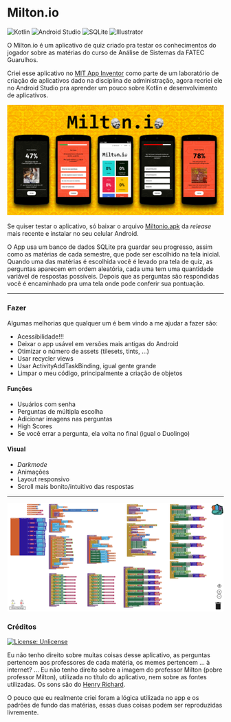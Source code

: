 # Milton.io

![Kotlin](https://img.shields.io/static/v1?label=&message=Kotlin&color=0095D5&logo=Kotlin&logoColor=FFFFFF)
![Android Studio](https://img.shields.io/static/v1?label=&message=Android&color=3DDC84&logo=Android&logoColor=FFFFFF)
![SQLite](https://img.shields.io/static/v1?label=&message=SQLite&color=003B57&logo=SQLite&logoColor=FFFFFF)
![Illustrator](https://img.shields.io/static/v1?label=&message=Illustrator&color=FF9A00&logo=Adobe%20Illustrator&logoColor=FFFFFF)

O Milton.io é um aplicativo de quiz criado pra testar os conhecimentos do jogador sobre as matérias do curso de Análise de Sistemas da FATEC Guarulhos.

Criei esse aplicativo no [MIT App Inventor](https://appinventor.mit.edu) como parte de um laboratório de criação de aplicativos dado na disciplina de administração, agora recriei ele no Android Studio pra aprender um pouco sobre Kotlin e desenvolvimento de aplicativos.

![capa](/img/main.jpg)

Se quiser testar o aplicativo, só baixar o arquivo [Miltonio.apk](https://github.com/sleiph/Miltonio/releases) da *release* mais recente e instalar no seu celular Android.

O App usa um banco de dados SQLite pra guardar seu progresso, assim como as matérias de cada semestre, que pode ser escolhido na tela inicial. Quando uma das matérias é escolhida você é levado pra tela de quiz, as perguntas aparecem em ordem aleatória, cada uma tem uma quantidade variável de respostas possíveis. Depois que as perguntas são respondidas você é encaminhado pra uma tela onde pode conferir sua pontuação.

---

### Fazer

Algumas melhorias que qualquer um é bem vindo a me ajudar a fazer são:

- Acessibilidade!!!
- Deixar o app usável em versões mais antigas do Android
- Otimizar o número de assets (tilesets, tints, ...)
- Usar recycler views
- Usar ActivityAddTaskBinding, igual gente grande
- Limpar o meu código, principalmente a criação de objetos

#### Funções

- Usuários com senha
- Perguntas de múltipla escolha
- Adicionar imagens nas perguntas
- High Scores
- Se você errar a pergunta, ela volta no final (igual o Duolingo)

#### Visual

- *Darkmode*
- Animações
- Layout responsivo
- Scroll mais bonito/intuitivo das respostas

---
![blocos](/img/blocos2.png)

### Créditos

[![License: Unlicense](https://img.shields.io/badge/license-Unlicense-blue.svg)](http://unlicense.org/)

Eu não tenho direito sobre muitas coisas desse aplicativo, as perguntas pertencem aos professores de cada matéria, os memes pertencem ... à internet? ...
Eu não tenho direito sobre a imagem do professor Milton (pobre professor Milton), utilizada no título do aplicativo, nem sobre as fontes utilizadas.
Os sons são do [Henry Richard](https://freesound.org/people/HenryRichard).

O pouco que eu realmente criei foram a lógica utilizada no app e os padrões de fundo das matérias, essas duas coisas podem ser reproduzidas livremente.
